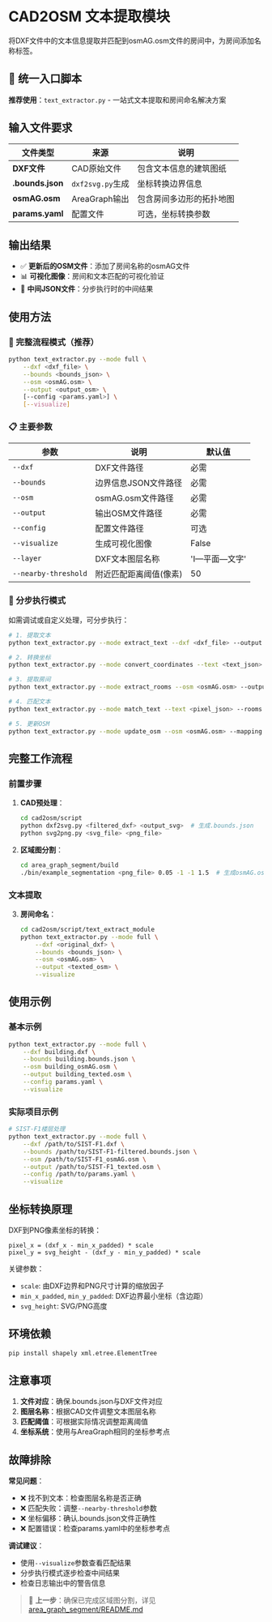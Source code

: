# CAD2OSM 文本提取模块

将DXF文件中的文本信息提取并匹配到osmAG.osm文件的房间中，为房间添加名称标签。

## 🎯 统一入口脚本

**推荐使用**：`text_extractor.py` - 一站式文本提取和房间命名解决方案

## 输入文件要求

| 文件类型 | 来源 | 说明 |
|---------|------|------|
| **DXF文件** | CAD原始文件 | 包含文本信息的建筑图纸 |
| **.bounds.json** | `dxf2svg.py`生成 | 坐标转换边界信息 |
| **osmAG.osm** | AreaGraph输出 | 包含房间多边形的拓扑地图 |
| **params.yaml** | 配置文件 | 可选，坐标转换参数 |

## 输出结果

- ✅ **更新后的OSM文件**：添加了房间名称的osmAG文件
- 📊 **可视化图像**：房间和文本匹配的可视化验证
- 📄 **中间JSON文件**：分步执行时的中间结果

## 使用方法

### 🚀 完整流程模式（推荐）

```bash
python text_extractor.py --mode full \
    --dxf <dxf_file> \
    --bounds <bounds_json> \
    --osm <osmAG.osm> \
    --output <output_osm> \
    [--config <params.yaml>] \
    [--visualize]
```

### 📋 主要参数

| 参数 | 说明 | 默认值 |
|------|------|--------|
| `--dxf` | DXF文件路径 | 必需 |
| `--bounds` | 边界信息JSON文件路径 | 必需 |
| `--osm` | osmAG.osm文件路径 | 必需 |
| `--output` | 输出OSM文件路径 | 必需 |
| `--config` | 配置文件路径 | 可选 |
| `--visualize` | 生成可视化图像 | False |
| `--layer` | DXF文本图层名称 | 'I—平面—文字' |
| `--nearby-threshold` | 附近匹配距离阈值(像素) | 50 |

### 🔧 分步执行模式

如需调试或自定义处理，可分步执行：

```bash
# 1. 提取文本
python text_extractor.py --mode extract_text --dxf <dxf_file> --output <text_json>

# 2. 转换坐标
python text_extractor.py --mode convert_coordinates --text <text_json> --bounds <bounds_json> --output <pixel_json>

# 3. 提取房间
python text_extractor.py --mode extract_rooms --osm <osmAG.osm> --output <rooms_json>

# 4. 匹配文本
python text_extractor.py --mode match_text --text <pixel_json> --rooms <rooms_json> --output <mapping_json>

# 5. 更新OSM
python text_extractor.py --mode update_osm --osm <osmAG.osm> --mapping <mapping_json> --output <output_osm>
```

## 完整工作流程

### 前置步骤

1. **CAD预处理**：
   ```bash
   cd cad2osm/script
   python dxf2svg.py <filtered_dxf> <output_svg>  # 生成.bounds.json
   python svg2png.py <svg_file> <png_file>
   ```

2. **区域图分割**：
   ```bash
   cd area_graph_segment/build
   ./bin/example_segmentation <png_file> 0.05 -1 -1 1.5  # 生成osmAG.osm
   ```

### 文本提取

3. **房间命名**：
   ```bash
   cd cad2osm/script/text_extract_module
   python text_extractor.py --mode full \
       --dxf <original_dxf> \
       --bounds <bounds_json> \
       --osm <osmAG.osm> \
       --output <texted_osm> \
       --visualize
   ```

## 使用示例

### 基本示例

```bash
python text_extractor.py --mode full \
    --dxf building.dxf \
    --bounds building.bounds.json \
    --osm building_osmAG.osm \
    --output building_texted.osm \
    --config params.yaml \
    --visualize
```

### 实际项目示例

```bash
# SIST-F1楼层处理
python text_extractor.py --mode full \
    --dxf /path/to/SIST-F1.dxf \
    --bounds /path/to/SIST-F1-filtered.bounds.json \
    --osm /path/to/SIST-F1_osmAG.osm \
    --output /path/to/SIST-F1_texted.osm \
    --config /path/to/params.yaml \
    --visualize
```

## 坐标转换原理

DXF到PNG像素坐标的转换：

```
pixel_x = (dxf_x - min_x_padded) * scale
pixel_y = svg_height - (dxf_y - min_y_padded) * scale
```

关键参数：
- `scale`: 由DXF边界和PNG尺寸计算的缩放因子
- `min_x_padded`, `min_y_padded`: DXF边界最小坐标（含边距）
- `svg_height`: SVG/PNG高度

## 环境依赖

```bash
pip install shapely xml.etree.ElementTree
```

## 注意事项

1. **文件对应**：确保.bounds.json与DXF文件对应
2. **图层名称**：根据CAD文件调整文本图层名称
3. **匹配阈值**：可根据实际情况调整距离阈值
4. **坐标系统**：使用与AreaGraph相同的坐标参考点

## 故障排除

**常见问题**：
- ❌ 找不到文本：检查图层名称是否正确
- ❌ 匹配失败：调整`--nearby-threshold`参数
- ❌ 坐标偏移：确认.bounds.json文件正确性
- ❌ 配置错误：检查params.yaml中的坐标参考点

**调试建议**：
- 使用`--visualize`参数查看匹配结果
- 分步执行模式逐步检查中间结果
- 检查日志输出中的警告信息

> 📝 **上一步**：确保已完成区域图分割，详见 [area_graph_segment/README.md](../../area_graph_segment/README.md)

